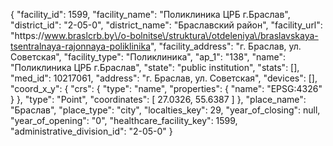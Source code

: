 {
    "facility_id": 1599,
    "facility_name": "Поликлиника ЦРБ г.Браслав",
    "district_id": "2-05-0",
    "district_name": "Браславский район",
    "facility_url": "https:\/\/www.braslcrb.by\/o-bolnitse\/struktura\/otdeleniya\/braslavskaya-tsentralnaya-rajonnaya-poliklinika",
    "facility_address": "г. Браслав, ул. Советская",
    "facility_type": "Поликлиника",
    "ap_1": "138",
    "name": "Поликлиника ЦРБ г.Браслав",
    "state": "public institution",
    "stats": [],
    "med_id": 10217061,
    "address": "г. Браслав, ул. Советская",
    "devices": [],
    "coord_x_y": {
        "crs": {
            "type": "name",
            "properties": {
                "name": "EPSG:4326"
            }
        },
        "type": "Point",
        "coordinates": [
            27.0326,
            55.6387
        ]
    },
    "place_name": "Браслав",
    "place_type": "city",
    "localties_key": 29,
    "year_of_closing": null,
    "year_of_opening": "0",
    "healthcare_facility_key": 1599,
    "administrative_division_id": "2-05-0"
}
